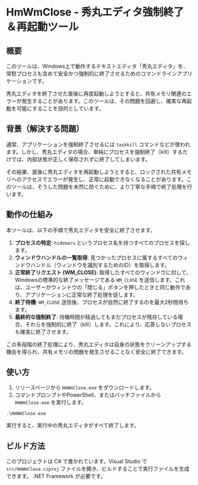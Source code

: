 # HmWmClose - 秀丸エディタ強制終了＆再起動ツール

## 概要

このツールは、Windows上で動作するテキストエディタ「秀丸エディタ」を、常駐プロセスも含めて安全かつ強制的に終了させるためのコマンドラインアプリケーションです。

秀丸エディタを終了させた直後に再度起動しようとすると、共有メモリ関連のエラーが発生することがあります。このツールは、その問題を回避し、確実な再起動を可能にすることを目的としています。

## 背景（解決する問題）

通常、アプリケーションを強制終了させるには `taskkill` コマンドなどが使われます。しかし、秀丸エディタの場合、単純にプロセスを強制終了（kill）するだけでは、内部状態が正しく保存されずに終了してしまいます。

その結果、直後に秀丸エディタを再起動しようとすると、ロックされた共有メモリへのアクセスでエラーが発生し、正常に起動できなくなることがあります。このツールは、そうした問題を未然に防ぐために、より丁寧な手順で終了処理を行います。

## 動作の仕組み

本ツールは、以下の手順で秀丸エディタを安全に終了させます。

1.  **プロセスの特定**: `hidemaru` というプロセス名を持つすべてのプロセスを探します。
2.  **ウィンドウハンドルの一覧取得**: 見つかったプロセスに属するすべてのウィンドウハンドル（ウィンドウを識別するためのID）を取得します。
3.  **正常終了リクエスト (WM_CLOSE)**: 取得したすべてのウィンドウに対して、Windowsの標準的な終了メッセージである `WM_CLOSE` を送信します。これは、ユーザーがウィンドウの「閉じる」ボタンを押したときと同じ動作であり、アプリケーションに正常な終了処理を促します。
4.  **終了待機**: `WM_CLOSE` 送信後、プロセスが自然に終了するのを最大2秒間待ちます。
5.  **最終的な強制終了**: 待機時間が経過してもまだプロセスが残存している場合、それらを強制的に終了（kill）します。これにより、応答しないプロセスも確実に終了させます。

この多段階の終了処理により、秀丸エディタは自身の状態をクリーンアップする機会を得られ、共有メモリの問題を発生させることなく安全に終了できます。

## 使い方

1.  リリースページから `HmWmClose.exe` をダウンロードします。
2.  コマンドプロンプトやPowerShell、またはバッチファイルから `HmWmClose.exe` を実行します。

```shell
.\HmWmClose.exe
```

実行すると、実行中の秀丸エディタがすべて終了します。

## ビルド方法

このプロジェクトは C# で書かれています。Visual Studio で `src/HmWmClose.csproj` ファイルを開き、ビルドすることで実行ファイルを生成できます。
.NET Framework が必要です。

